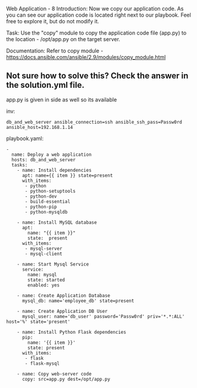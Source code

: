 Web Application - 8
Introduction: Now we copy our application code. As you can see our application code is located right next to our playbook. Feel free to explore it, but do not modify it. 

Task: Use the "copy" module to copy the application code file (app.py) to the location - /opt/app.py on the target server.

Documentation: Refer to copy module - https://docs.ansible.com/ansible/2.9/modules/copy_module.html

Not sure how to solve this? Check the answer in the solution.yml file.
--------------------
app.py is given in side as well so its available 

inv:
```
db_and_web_server ansible_connection=ssh ansible_ssh_pass=Passw0rd ansible_host=192.168.1.14

```

playbook.yaml:
```
-
  name: Deploy a web application
  hosts: db_and_web_server
  tasks:
    - name: Install dependencies
      apt: name={{ item }} state=present
      with_items:
       - python
       - python-setuptools
       - python-dev
       - build-essential
       - python-pip
       - python-mysqldb

    - name: Install MySQL database
      apt:
        name: "{{ item }}"
        state:  present
      with_items:
       - mysql-server
       - mysql-client

    - name: Start Mysql Service
      service:
        name: mysql
        state: started
        enabled: yes

    - name: Create Application Database
      mysql_db: name='employee_db' state=present

    - name: Create Application DB User
      mysql_user: name='db_user' password='Passw0rd' priv='*.*:ALL' host='%' state='present'

    - name: Install Python Flask dependencies
      pip:
        name: '{{ item }}'
        state: present
      with_items:
       - flask
       - flask-mysql

    - name: Copy web-server code
      copy: src=app.py dest=/opt/app.py


```
